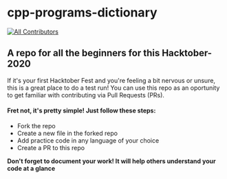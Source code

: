 # cpp-programs-dictionary
<!-- ALL-CONTRIBUTORS-BADGE:START - Do not remove or modify this section -->
[![All Contributors](https://img.shields.io/badge/Contributors-4-orange.svg?style=flat-square)](#contributors)


## A repo for all the beginners for this Hacktober- 2020 

  
  If it's your first Hacktober Fest and you're feeling a bit nervous or unsure, this is a great place to do a test run! You can use this repo as an oportunity to get familiar with contributing via Pull Requests (PRs).
  
  

  
  #### Fret not, it's pretty simple! Just follow these steps:
  
- Fork the repo
- Create a new file in the forked repo
- Add practice code in any language of your choice
- Create a PR to this repo

**Don't forget to document your work! It will help others understand your code at a glance**
